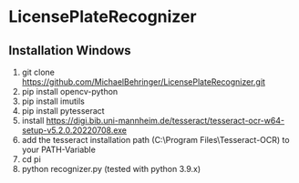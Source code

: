 # LicensePlateRecognizer
## Installation Windows

 1. git clone https://github.com/MichaelBehringer/LicensePlateRecognizer.git
 2. pip install opencv-python
 3. pip install imutils
 4. pip install pytesseract
 5. install https://digi.bib.uni-mannheim.de/tesseract/tesseract-ocr-w64-setup-v5.2.0.20220708.exe
 6. add the tesseract installation path (C:\Program Files\Tesseract-OCR) to your PATH-Variable
 7. cd pi
 8. python recognizer.py
(tested with python 3.9.x)
